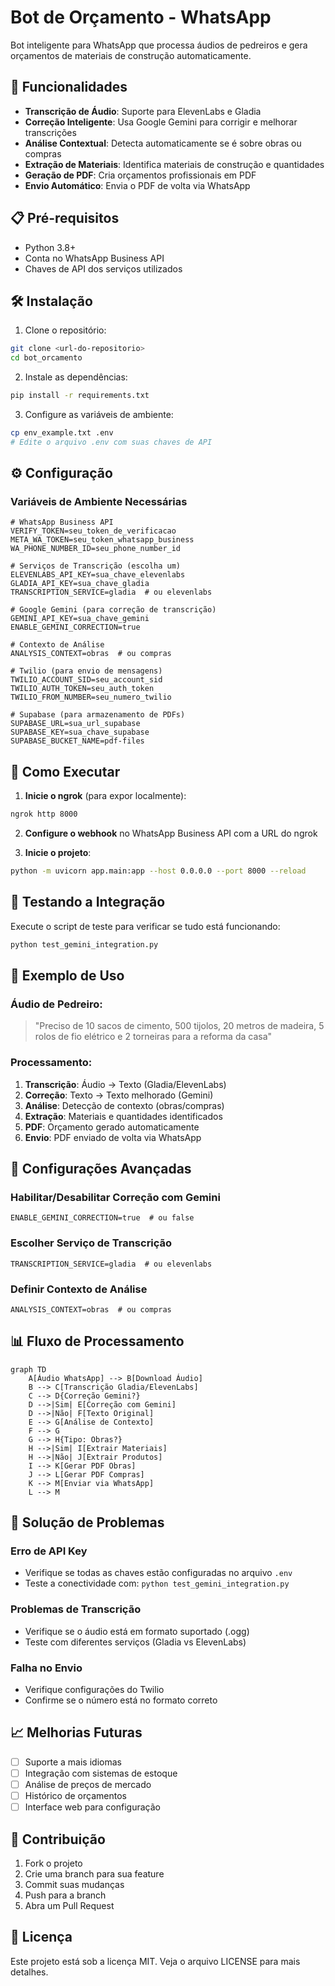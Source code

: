 # Bot de Orçamento - WhatsApp

Bot inteligente para WhatsApp que processa áudios de pedreiros e gera orçamentos de materiais de construção automaticamente.

## 🚀 Funcionalidades

- **Transcrição de Áudio**: Suporte para ElevenLabs e Gladia
- **Correção Inteligente**: Usa Google Gemini para corrigir e melhorar transcrições
- **Análise Contextual**: Detecta automaticamente se é sobre obras ou compras
- **Extração de Materiais**: Identifica materiais de construção e quantidades
- **Geração de PDF**: Cria orçamentos profissionais em PDF
- **Envio Automático**: Envia o PDF de volta via WhatsApp

## 📋 Pré-requisitos

- Python 3.8+
- Conta no WhatsApp Business API
- Chaves de API dos serviços utilizados

## 🛠️ Instalação

1. Clone o repositório:
```bash
git clone <url-do-repositorio>
cd bot_orcamento
```

2. Instale as dependências:
```bash
pip install -r requirements.txt
```

3. Configure as variáveis de ambiente:
```bash
cp env_example.txt .env
# Edite o arquivo .env com suas chaves de API
```

## ⚙️ Configuração

### Variáveis de Ambiente Necessárias

```env
# WhatsApp Business API
VERIFY_TOKEN=seu_token_de_verificacao
META_WA_TOKEN=seu_token_whatsapp_business
WA_PHONE_NUMBER_ID=seu_phone_number_id

# Serviços de Transcrição (escolha um)
ELEVENLABS_API_KEY=sua_chave_elevenlabs
GLADIA_API_KEY=sua_chave_gladia
TRANSCRIPTION_SERVICE=gladia  # ou elevenlabs

# Google Gemini (para correção de transcrição)
GEMINI_API_KEY=sua_chave_gemini
ENABLE_GEMINI_CORRECTION=true

# Contexto de Análise
ANALYSIS_CONTEXT=obras  # ou compras

# Twilio (para envio de mensagens)
TWILIO_ACCOUNT_SID=seu_account_sid
TWILIO_AUTH_TOKEN=seu_auth_token
TWILIO_FROM_NUMBER=seu_numero_twilio

# Supabase (para armazenamento de PDFs)
SUPABASE_URL=sua_url_supabase
SUPABASE_KEY=sua_chave_supabase
SUPABASE_BUCKET_NAME=pdf-files
```

## 🚀 Como Executar

1. **Inicie o ngrok** (para expor localmente):
```bash
ngrok http 8000
```

2. **Configure o webhook** no WhatsApp Business API com a URL do ngrok

3. **Inicie o projeto**:
```bash
python -m uvicorn app.main:app --host 0.0.0.0 --port 8000 --reload
```

## 🧪 Testando a Integração

Execute o script de teste para verificar se tudo está funcionando:

```bash
python test_gemini_integration.py
```

## 📝 Exemplo de Uso

### Áudio de Pedreiro:
> "Preciso de 10 sacos de cimento, 500 tijolos, 20 metros de madeira, 5 rolos de fio elétrico e 2 torneiras para a reforma da casa"

### Processamento:
1. **Transcrição**: Áudio → Texto (Gladia/ElevenLabs)
2. **Correção**: Texto → Texto melhorado (Gemini)
3. **Análise**: Detecção de contexto (obras/compras)
4. **Extração**: Materiais e quantidades identificados
5. **PDF**: Orçamento gerado automaticamente
6. **Envio**: PDF enviado de volta via WhatsApp

## 🔧 Configurações Avançadas

### Habilitar/Desabilitar Correção com Gemini
```env
ENABLE_GEMINI_CORRECTION=true  # ou false
```

### Escolher Serviço de Transcrição
```env
TRANSCRIPTION_SERVICE=gladia  # ou elevenlabs
```

### Definir Contexto de Análise
```env
ANALYSIS_CONTEXT=obras  # ou compras
```

## 📊 Fluxo de Processamento

```mermaid
graph TD
    A[Áudio WhatsApp] --> B[Download Áudio]
    B --> C[Transcrição Gladia/ElevenLabs]
    C --> D{Correção Gemini?}
    D -->|Sim| E[Correção com Gemini]
    D -->|Não| F[Texto Original]
    E --> G[Análise de Contexto]
    F --> G
    G --> H{Tipo: Obras?}
    H -->|Sim| I[Extrair Materiais]
    H -->|Não| J[Extrair Produtos]
    I --> K[Gerar PDF Obras]
    J --> L[Gerar PDF Compras]
    K --> M[Enviar via WhatsApp]
    L --> M
```

## 🐛 Solução de Problemas

### Erro de API Key
- Verifique se todas as chaves estão configuradas no arquivo `.env`
- Teste a conectividade com: `python test_gemini_integration.py`

### Problemas de Transcrição
- Verifique se o áudio está em formato suportado (.ogg)
- Teste com diferentes serviços (Gladia vs ElevenLabs)

### Falha no Envio
- Verifique configurações do Twilio
- Confirme se o número está no formato correto

## 📈 Melhorias Futuras

- [ ] Suporte a mais idiomas
- [ ] Integração com sistemas de estoque
- [ ] Análise de preços de mercado
- [ ] Histórico de orçamentos
- [ ] Interface web para configuração

## 🤝 Contribuição

1. Fork o projeto
2. Crie uma branch para sua feature
3. Commit suas mudanças
4. Push para a branch
5. Abra um Pull Request

## 📄 Licença

Este projeto está sob a licença MIT. Veja o arquivo LICENSE para mais detalhes.